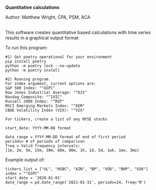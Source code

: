 <b> Quantitative calculations </b>

Author: Matthew Wright, CPA, PSM, ACA <br> 

<br> This software creates quantitative based calculations with time series results in a graphical output format

To run this program:

    #1) Get poetry operational for your environment
    pip install poetry
    python -m poetry lock --no-update
    python -m poetry install
    
    #2) Running program
    For index argument, current options are:
    S&P 500 Index: "^GSPC"
    Dow Jones Industrial Average: "^DJI"
    Nasdaq Composite: "^IXIC"
    Russell 2000 Index: "^RUT"
    MSCI Emerging Markets Index: "^EEM"
    CBOE Volatility Index (VIX): "^VIX"

    For tickers, create a list of any NYSE stocks

    start_date: YYYY-MM-DD format

    date_range = YYYY-MM-DD format of end of first period
    periods= # of periods of comparison
    freq = Valid frequency intervals: 
    [1m, 2m, 5m, 15m, 30m, 60m, 90m, 1h, 1d, 5d, 1wk, 1mo, 3mo]

Example output of:

    tickers_list = ["UL", "HSBC", "AZN", "BP", "VOD", "BHP", "GSK"]
    index = "^GSPC"
    start_date = '2020-01-01'
    date_range = pd.date_range('2021-01-31', periods=24, freq='M')
